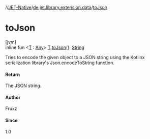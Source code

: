 //[JET-Native](../../index.md)/[de.jet.library.extension.data](index.md)/[toJson](to-json.md)

# toJson

[jvm]\
inline fun &lt;[T](to-json.md) : [Any](https://kotlinlang.org/api/latest/jvm/stdlib/kotlin/-any/index.html)&gt; [T](to-json.md).[toJson](to-json.md)(): [String](https://kotlinlang.org/api/latest/jvm/stdlib/kotlin/-string/index.html)

Tries to encode the given object to a JSON string using the Kotlinx serialization library's Json.encodeToString function.

#### Return

The JSON string.

#### Author

Fruxz

#### Since

1.0
